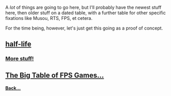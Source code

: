 A *lot* of things are going to go here, but I'll probably have the newest stuff here, then older stuff on a dated table, with a further table for other specific fixations like Musou, RTS, FPS, et cetera.

For the time being, however, let's just get this going as a proof of concept.

## [half-life](half-life.md)

### [More stuff!](olds.md)




## [The Big Table of FPS Games...](games/fps/fps-friday.md)

#### [Back...](index.md)
